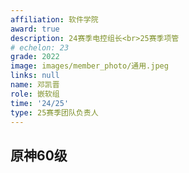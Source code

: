```yaml
---
affiliation: 软件学院
award: true
description: 24赛季电控组长<br>25赛季项管
# echelon: 23
grade: 2022
image: images/member_photo/通用.jpeg
links: null
name: 邓凯晋
role: 嵌软组
time: '24/25'
type: 25赛季团队负责人
---
```

## 原神60级
